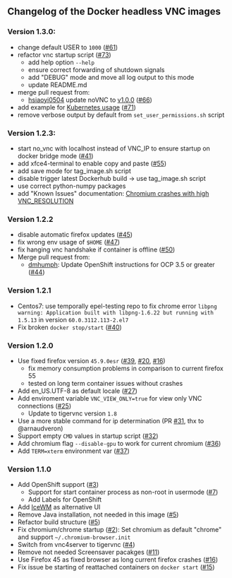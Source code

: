 ## Changelog of the Docker headless VNC images

### Version 1.3.0:
* change default USER to `1000` ([#61](https://github.com/ConSol/docker-headless-vnc-container/issues/61))
* refactor vnc startup script ([#73](https://github.com/ConSol/docker-headless-vnc-container/issues/73))
  * add help option `--help`
  * ensure correct forwarding of shutdown signals
  * add "DEBUG" mode and move all log output to this mode
  * update README.md
* merge pull request from:
  * [hsiaoyi0504](https://github.com/hsiaoyi0504) update noVNC to [v1.0.0](https://github.com/novnc/noVNC/releases/tag/v1.0.0) ([#66](https://github.com/ConSol/docker-headless-vnc-container/pull/66))
* add example for [Kubernetes usage](./kubernetes/README.md) ([#71](https://github.com/ConSol/docker-headless-vnc-container/issues/71)) 
* remove verbose output by default from `set_user_permissions.sh` script
 
### Version 1.2.3:

* start no_vnc with localhost instead of VNC_IP to ensure startup on docker bridge mode ([#41](https://github.com/ConSol/docker-headless-vnc-container/issue/41)) 
* add xfce4-terminal to enable copy and paste ([#55](https://github.com/ConSol/docker-headless-vnc-container/issue/55))
* add save mode for tag_image.sh script 
* disable trigger latest Dockerhub build -> use tag_image.sh script 
* use correct python-numpy packages 
* add "Known Issues" documentation: [Chromium crashes with high VNC_RESOLUTION](https://github.com/ConSol/docker-headless-vnc-container#51-chromium-crashes-with-high-vnc_resolution-53)

### Version 1.2.2
* disable automatic firefox updates ([#45](https://github.com/ConSol/docker-headless-vnc-container/issue/45))
* fix wrong env usage of `$HOME` ([#47](https://github.com/ConSol/docker-headless-vnc-container/issue/47))
* fix hanging vnc handshake if container is offline ([#50](https://github.com/ConSol/docker-headless-vnc-container/issue/50))
* Merge pull request from:
    * [dmhumph](https://github.com/dmhumph): Update OpenShift instructions for OCP 3.5 or greater ([#44](https://github.com/ConSol/docker-headless-vnc-container/issue/44)) 

### Version 1.2.1
* Centos7: use temporally epel-testing repo to fix chrome error `libpng warning: Application built with libpng-1.6.22 but running with 1.5.13` in version `60.0.3112.113-2.el7`
* Fix broken `docker stop/start` ([#40](https://github.com/ConSol/docker-headless-vnc-container/issues/40))

### Version 1.2.0
* Use fixed firefox version `45.9.0esr` ([#39](https://github.com/ConSol/docker-headless-vnc-container/issues/39), [#20](https://github.com/ConSol/docker-headless-vnc-container/issues/20), [#16](https://github.com/ConSol/docker-headless-vnc-container/issues/16)) 
  * fix memory consumption problems in comparison to current firefox 55
  * tested on long term container issues without crashes 
* Add en_US.UTF-8 as default locale ([#27](https://github.com/ConSol/docker-headless-vnc-container/issues/27)) 
* Add enviroment variable `VNC_VIEW_ONLY=true` for view only VNC connections ([#25](https://github.com/ConSol/docker-headless-vnc-container/issues/25))
  * Update to tigervnc version `1.8`
* Use a more stable command for ip determination (PR [#31](https://github.com/ConSol/docker-headless-vnc-container/issues/31), thx to @arnaudveron) 
* Support empty `CMD` values in startup script ([#32](https://github.com/ConSol/docker-headless-vnc-container/issues/32)) 
* Add chromium flag `--disable-gpu` to work for current chromium ([#36](https://github.com/ConSol/docker-headless-vnc-container/issues/36)) 
* Add `TERM=xterm` environment var ([#37](https://github.com/ConSol/docker-headless-vnc-container/issues/37))  

### Version 1.1.0

* Add OpenShift support ([#3](https://github.com/ConSol/docker-headless-vnc-container/issues/3))
   * Support for start container process as non-root in usermode ([#7](https://github.com/ConSol/docker-headless-vnc-container/issues/7))
   * Add Labels for OpenShift
* Add [IceWM](http://www.icewm.org/) as alternative UI
* Remove Java installation, not needed in this image ([#5](https://github.com/ConSol/docker-headless-vnc-container/issues/5))
* Refactor build structure ([#5](https://github.com/ConSol/docker-headless-vnc-container/issues/5))
* Fix chromium/chrome startup ([#2](https://github.com/ConSol/docker-headless-vnc-container/issues/2)): Set chromium as default "chrome" and support `~/.chromium-browser.init`
* Switch from vnc4server to tigervnc ([#4](https://github.com/ConSol/docker-headless-vnc-container/issues/4))
* Remove not needed Screensaver pacakges ([#11](https://github.com/ConSol/docker-headless-vnc-container/issues/11))        
* Use Firefox 45 as fixed browser as long current firefox crashes ([#16](https://github.com/ConSol/docker-headless-vnc-container/issues/16))
* Fix issue be starting of reattached containers on `docker start` ([#15](https://github.com/ConSol/docker-headless-vnc-container/issues/15))
